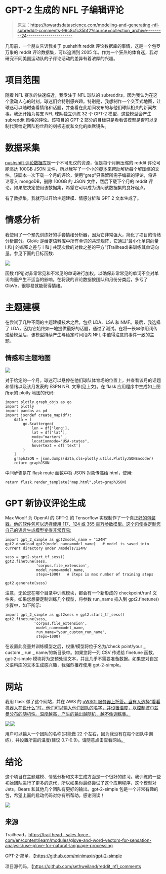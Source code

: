 # GPT-2 生成的 NFL 子编辑评论

> 原文：<https://towardsdatascience.com/modeling-and-generating-nfl-subreddit-comments-99c8cfc35bf2?source=collection_archive---------24----------------------->

几周前，一个朋友告诉我关于 pushshift reddit 评论数据库的事情，这是一个包罗万象的 reddit 评论数据集，可以追溯到 2005 年。作为一个狂热的体育迷，我对研究不同美国运动队的子评论活动的差异有着浓厚的兴趣。

# **项目范围**

随着 NFL 赛季的快速临近，我专注于 NFL 球队的 subreddits，因为我认为在这个激动人心的时刻，球迷们会特别感兴趣。特别是，我想制作一个交互式地图，让球迷可以随时查看情绪和话题，并查看在此期间发布的与他们球队相关的新闻故事。我还开始为每支 NFL 球队独立训练 32 个 GPT-2 模型，这些模型会产生 subreddit 风格的评论。该项目的 GPT-2 部分的目标只是看看该模型是否可以复制代表给定团队粉丝群的刻板态度和文化的幽默镜头。

# 数据采集

[pushshift 评论数据库](https://files.pushshift.io/reddit/comments/)是一个不可思议的资源，但是每个月解压缩的 reddit 评论可能高达 100GB JSON 文件，所以我写了一个小的[脚本](https://github.com/sethweiland/reddit_nfl_comments/blob/master/download_clean.py)来帮助解析每个解压缩的文件。该脚本一次下载一个月的评论，使用“grep”只保留所需子编辑的评论，将评论写入 mongoDB，删除 100GB 的 JSON 文件，然后下载下个月的 reddit 评论。如果您决定使用该数据集，希望它可以成为访问该数据集的良好起点。

有了数据集，我就可以开始主题建模、情感分析和 GPT 2 文本生成了。

# **情感分析**

我使用了一个预先训练好的手套情绪分析器，因为它非常强大，简化了项目的情绪分析部分。GloVe 是给定语料库中所有单词的共现矩阵，它通过“最小化单词向量 I 和 j 的点积之差与 I 和 j 共现次数的对数之差的平方”(Trailhead)来训练其单词向量。参见下面的目标函数:

![](img/19f6c7e4abd0cc0c599c80a233a05f7f.png)

函数 f(Pij)对非常常见和不常见的单词进行加权，以确保非常常见的单词不会对单词向量产生不适当的影响。在将我的评论数据按团队和月份分类后，多亏了 GloVe，很容易就能获得情绪。

# 主题建模

在尝试了几种不同的主题建模技术之后，包括 LDA、LSA 和 NMF。最后，我选择了 LDA，因为它始终如一地提供最好的话题，通过了测试。在将一长串停用词传递给模型后，该模型持续产生与给定时间段内 NFL 中值得注意的事件一致的主题。

## 情感和主题地图

![](img/f5efc3dc7e4fee1e31560f4224849a43.png)

对于给定的一个月，球迷可以悬停在他们球队体育场的位置上，并查看该月的话题和情绪以及该月发表的 ESPN NFL 文章(见上文)。在 flask 应用程序中生成如上图所示的 plotly 地图的代码:

```
import plotly.graph_objs as go
import plotly
import pandas as pd
import jsondef create_map(df):
    data = [
        go.Scattergeo(
            lon = df['long'],
            lat = df['lat'],           
            mode="markers" ,           
            locationmode="USA-states",           
            hovertext = df['text']
        )
    ]
    graphJSON = json.dumps(data,cls=plotly.utils.PlotlyJSONEncoder)
    return graphJSON
```

中间步骤是在 flask route 函数中将 JSON 对象传递给 html，使用:

```
return flask.render_template("map.html",plot=graphJSON)
```

# **GPT 新协议评论生成**

Max Woolf 为 OpenAI 的 GPT-2 的 Tensorflow 实现制作了一个真正[好的包装器。他的软件包可以选择使用 117、124 或 355 百万参数模型。这个包使得定制您自己的语言生成模型变得非常容易:](https://github.com/minimaxir/gpt-2-simple)

```
import gpt_2_simple as gpt2model_name = "124M"
gpt2.download_gpt2(model_name=model_name)   # model is saved into current directory under /models/124M/

sess = gpt2.start_tf_sess()
gpt2.finetune(sess,
              'corpus.file_extension',
              model_name=model_name,
              steps=1000)   # steps is max number of training steps

gpt2.generate(sess)
```

注意，无论您在哪个目录中训练模块，都会有一个新形成的 checkpoint/run1 文件夹。如果您想要定制训练几个模型，将参数 run_name 插入到 gpt2.finetune()步骤中，如下所示:

```
import gpt_2_simple as gpt2sess = gpt2.start_tf_sess()
gpt2.finetune(sess,
             'corpus.file_extension',
              model_name=model_name, 
              run_name="your_custom_run_name",             
              steps=1000)
```

在设置此变量并训练模型之后，权重/模型将位于名为/check point/your _ custom _ run _ name/的新目录中。如果您将一列 CSV 传递给 finetune 函数，gpt-2-simple 模块将为您预处理文本，并且几乎不需要准备数据。如果您对自定义语料库的文本生成感兴趣，我强烈推荐使用 gpt-2-simple。

# 网站

我用 flask 做了这个网站，并在 AWS 的 [uWSGI 服务器上托管。当有人选择“看看机器人在说什么”时，他们可以输入他们团队的名字，并设置温度，以控制波尔兹曼分布的随机性。温度越高，产生的输出越随机，越不像训练集。](https://www.digitalocean.com/community/tutorials/how-to-serve-flask-applications-with-uswgi-and-nginx-on-ubuntu-18-04)

![](img/fc9d8b7a8553ec76fb0f79efb5f19466.png)![](img/9f0ad7b91bfd99911a3f3f6a1b8a7f39.png)

用户可以输入一个团队的名称(只能做 22 个左右，因为我没有在每个团队中训练)，并设置所需的温度(建议 0.7-0.9)。请随意点击查看网站[。](http://ec2-3-14-250-144.us-east-2.compute.amazonaws.com:5000)

# 结论

这个项目在主题建模、情感分析和文本生成方面是一个很好的练习。我训练的一些初始团队进行了更多的迭代，所以如果你最终尝试了这个应用程序，这个模型对 Jets，Bears 和其他几个团队有更好的输出。gpt-2-simple 包是一个非常有趣的包，希望上面的启动代码对你有所帮助。感谢阅读！

![](img/b41fd8dbdad547372e0b1dfa5ccf7445.png)

## 来源

Trailhead，[https://trail head . sales force . com/en/content/learn/modules/glove-and-word-vectors-for-sensation-analysis/use-glove-for-natural-language-processing](https://trailhead.salesforce.com/en/content/learn/modules/glove-and-word-vectors-for-sentiment-analysis/use-glove-for-natural-language-processing)

GPT-2-简单，【https://github.com/minimaxir/gpt-2-simple 

项目源代码，【https://github.com/sethweiland/reddit_nfl_comments 